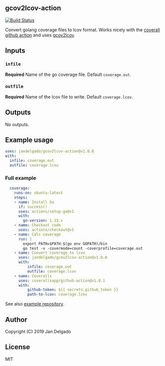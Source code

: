## gcov2lcov-action

[![Build Status](https://github.com/jandelgado/gcov2lcov-action/workflows/test/badge.svg)](https://github.com/jandelgado/gcov2lcov-action/actions?workflow=test)

Convert golang coverage files to lcov format. Works nicely with the [coverall
github action](https://github.com/marketplace/actions/coveralls-github-action) and
uses [gcov2lcov](https://github.com/jandelgado/gcov2lcov).

## Inputs

### `infile`

**Required** Name of the go coverage file. Default `coverage.out`.

### `outfile`

**Required** Name of the lcov file to write. Default `coverage.lcov`.

## Outputs

No outputs.

## Example usage

```yaml
uses: jandelgado/gcov2lcov-action@v1.0.0
with:
  infile: coverage.out
  outfile: coverage.lcov
```

### Full example

```yaml
  coverage:
    runs-on: ubuntu-latest
    steps:
    - name: Install Go
      if: success()
      uses: actions/setup-go@v1
      with:
        go-version: 1.13.x
    - name: Checkout code
      uses: actions/checkout@v1
    - name: Calc coverage 
      run: |
        export PATH=$PATH:$(go env GOPATH)/bin   
        go test -v -covermode=count -coverprofile=coverage.out
    - name: Convert coverage to lcov
      uses: jandelgado/gcov2lcov-action@v1.0.0
      with:
          infile: coverage.out
          outfile: coverage.lcov
    - name: Coveralls
      uses: coverallsapp/github-action@v1.0.1
      with:
          github-token: ${{ secrets.github_token }}
          path-to-lcov: coverage.lcov
```

See also [example repository](https://github.com/jandelgado/golang-ci-template-github-actions).


## Author

Copyright (C) 2019 Jan Delgado

## License 

MIT

